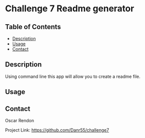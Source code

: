 # Challenge 7 Readme generator

## Table of Contents
- [Description](#description)
- [Usage](#usage)
- [Contact](#contact)

## Description
Using command line this app will allow you to create a readme file.

## Usage


## Contact
Oscar Rendon

Project Link: https://github.com/Danr55/challenge7
